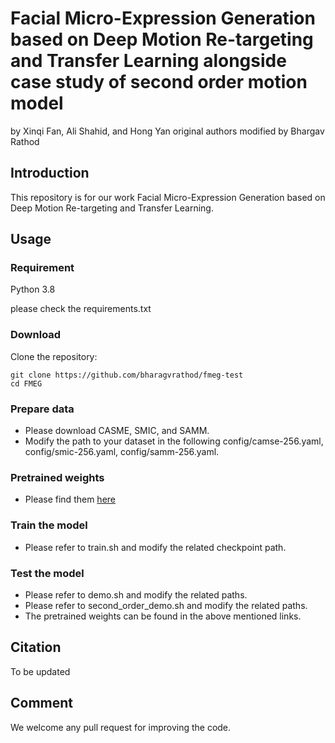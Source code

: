 # Facial Micro-Expression Generation based on Deep Motion Re-targeting and Transfer Learning alongside case study of second order motion model

by Xinqi Fan, Ali Shahid, and Hong Yan original authors modified by Bhargav Rathod 

## Introduction
This repository is for our work Facial Micro-Expression Generation based on Deep Motion Re-targeting and Transfer Learning.

## Usage
### Requirement
Python 3.8

please check the requirements.txt


### Download
Clone the repository:
```
git clone https://github.com/bharagvrathod/fmeg-test
cd FMEG
```

### Prepare data

* Please download CASME, SMIC, and SAMM.
* Modify the path to your dataset in the following config/camse-256.yaml, config/smic-256.yaml, config/samm-256.yaml.

### Pretrained weights

* Please find them [here](https://portland-my.sharepoint.com/:f:/g/personal/xinqifan2-c_my_cityu_edu_hk1/EibgTr1yER1JsLGSBW51mBwBIyboyjSD7YviDfznM56Dow?e=seGxEb)

### Train the model

* Please refer to train.sh and modify the related checkpoint path.

### Test the model

* Please refer to demo.sh and modify the related paths.
* Please refer to second_order_demo.sh and modify the related paths.
* The pretrained weights can be found in the above mentioned links.

## Citation
To be updated

## Comment
We welcome any pull request for improving the code.



